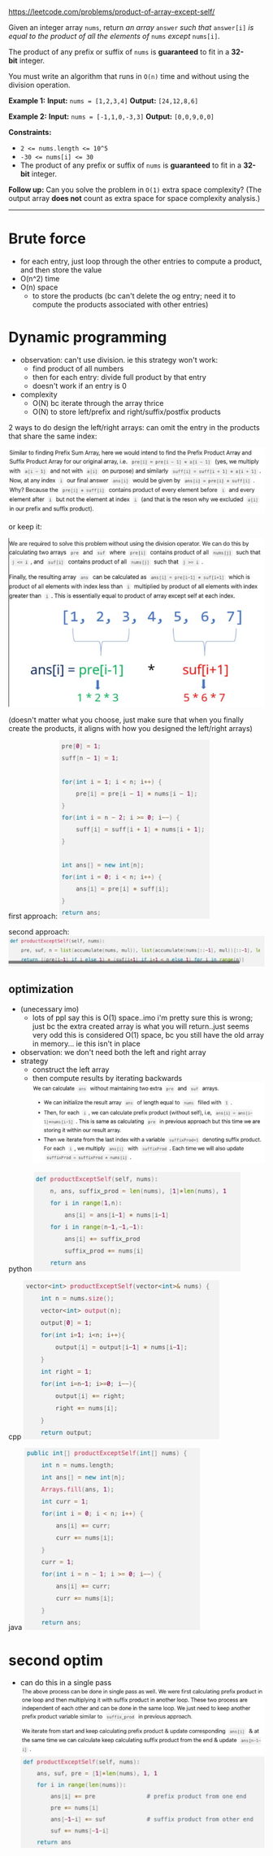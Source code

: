 https://leetcode.com/problems/product-of-array-except-self/

Given an integer array `nums`, return _an array_ `answer` _such that_ `answer[i]` _is equal to the product of all the elements of_ `nums` _except_ `nums[i]`.

The product of any prefix or suffix of `nums` is **guaranteed** to fit in a **32-bit** integer.

You must write an algorithm that runs in `O(n)` time and without using the division operation.

**Example 1:**
**Input:** `nums = [1,2,3,4]`
**Output:** `[24,12,8,6]`

**Example 2:**
**Input:** `nums = [-1,1,0,-3,3]`
**Output:** `[0,0,9,0,0]`

**Constraints:**
- `2 <= nums.length <= 10^5`
- `-30 <= nums[i] <= 30`
- The product of any prefix or suffix of `nums` is **guaranteed** to fit in a **32-bit** integer.

**Follow up:** Can you solve the problem in `O(1)` extra space complexity? (The output array **does not** count as extra space for space complexity analysis.)


---

# Brute force

- for each entry, just loop through the other entries to compute a product, and then store the value
- O(n^2) time
- O(n) space
	- to store the products (bc can't delete the og entry; need it to compute the products associated with other entries)




# Dynamic programming
- observation: can't use division. ie this strategy won't work:
	- find product of all numbers
	- then for each entry: divide full product by that entry
	- doesn't work if an entry is 0
- complexity
	- O(N) bc iterate through the array thrice
	- O(N) to store left/prefix and right/suffix/postfix products







2 ways to do design the left/right arrays: can omit the entry in the products that share the same index:

 ![](../../!assets/attachments/Pasted%20image%2020240224094658.png)

or keep it:

![](../../!assets/attachments/Pasted%20image%2020240224105533.png)

(doesn't matter what you choose, just make sure that when you finally create the products, it aligns with how you designed the left/right arrays)

first approach:
![](../../!assets/attachments/Pasted%20image%2020240224110541.png)


second approach:
![](../../!assets/attachments/Pasted%20image%2020240224105457.png)


## optimization
- (unecessary imo)
	- lots of ppl say this is O(1) space..imo i'm pretty sure this is wrong; just bc the extra created array is what you will return..just seems very odd this is considered O(1) space, bc you still have the old array in memory... ie this isn't in place
- observation: we don't need both the left and right array
- strategy
	- construct the left array
	- then compute results by iterating backwards
![](../../!assets/attachments/Pasted%20image%2020240224111123.png)

python
![](../../!assets/attachments/Pasted%20image%2020240224111214.png)

cpp
![](../../!assets/attachments/Pasted%20image%2020240224110806.png)

java
![](../../!assets/attachments/Pasted%20image%2020240224110951.png)






# second optim
- can do this in a single pass
![](../../!assets/attachments/Pasted%20image%2020240224111237.png)
![](../../!assets/attachments/Pasted%20image%2020240224111246.png)





